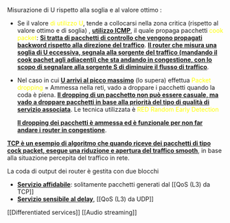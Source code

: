 Misurazione di U rispetto alla soglia e al valore ottimo : 
- Se il valore<span style=color:yellow> di utilizzo U</span>, tende a collocarsi nella zona critica (rispetto al valore ottimo e di soglia) , <b><u>utilizzo ICMP</u></b>, il quale propaga pacchetti  <span style=color:yellow>cook packet</span>: 
  <b><u>Si tratta di pacchetti di controllo che vengono propagati backword rispetto alla direzione del traffico</u></b>. 
  <b><u>Il router che misura una soglia di U eccessiva, segnala alla sorgente del traffico (mandando il cook pachet agli adiacenti) che sta andando in congestione, con lo scopo di segnalare alla sorgente S di diminuire il flusso di traffico</u></b>. 

- Nel caso in cui <b><u>U arrivi al picco massimo</u></b> (lo supera) effettua <span style=color:yellow>Packet dropping</spaN> = Ammessa nella reti, vado a droppare i pacchetti quando la coda è piena. 
  <b><u>Il dropping di un pacchetto non può essere casuale, ma vado a droppare pacchetti in base alla priorità del tipo di qualità di servizio associata</u></b>. 
  Le tecnica utilizzata è <span style=color:yellow>RED Random Early Detection</span>  
    

  <b><u>Il dropping dei pacchetti è ammessa ed è funzionale per non far andare i router in congestione</u></b>. 

<b><u>TCP è un esempio di algoritmo che quando riceve dei pacchetti di tipo cock packet, esegue una riduzione e apertura del traffico smooth</u></b>, in base alla situazione percepita del traffico in rete. 


La coda di output dei router è gestita con due blocchi
- <b><u>Servizio affidabile</u></b>: solitamente pacchetti generati dal [[QoS (L3) da TCP]]
- <b><u>Servizio sensibile al delay</u></b>, [[QoS (L3) da UDP]]

[[Differentiated services]]
[[Audio streaming]]

